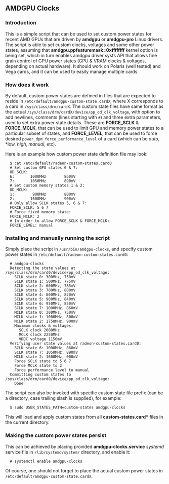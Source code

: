 ## AMDGPU Clocks

### Introduction

This is a simple script that can be used to set custom power states for recent
AMD GPUs that are driven by **amdgpu** or **amdgpu-pro** Linux drivers. The
script is able to set custom clocks, voltages and some other power states,
assuming that **amdgpu.ppfeaturemask=0xffffffff** kernel option is being set,
which in turn enables amdgpu driver sysfs API that allows fine grain control of
GPU power states (GPU & VRAM clocks & voltages, depending on actual hardware).
It should work on Polaris (well tested) and Vega cards, and it can be used to
easily manage multiple cards.

### How does it work

By default, custom power states are defined in files that are expected to
reside in `/etc/default/amdgpu-custom-state.cardX`, where X corresponds to a
card in `/sys/class/drm/cardX`. The custom state files have same format as the
actual `/sys/class/drm/cardX/device/pp_od_clk_voltage`, with option to add
newlines, comments (lines starting with `#`) and three extra parameters, used
to set extra power state details. These are **FORCE_SCLK** & **FORCE_MCLK**,
that can be used to limit GPU and memory power states to a particular subset of
states, and **FORCE_LEVEL**, that can be used to force desired `power_dpm_force_performance_level` of a card (which can be *auto*, *low, *high*,
*manual*, etc).

Here is an example how custom power state definition file may look:

      $ cat /etc/default/radeon-custom-states.card0
      # Set custom GPU states 6 & 7:
      OD_SCLK:
      6:       1000MHz        860mV
      7:       1050MHz        890mV
      # Set custom memory states 1 & 2:
      OD_MCLK:
      1:        900MHz        800mV
      2:       1600MHz        900mV
      # Only allow SCLK states 5, 6 & 7:
      FORCE_SCLK: 5 6 7
      # Force fixed memory state:
      FORCE_MCLK: 2
      # In order to allow FORCE_SCLK & FORCE_MCLK:
      FORCE_LEVEL: manual

### Installing and manually running the script

Simply place the script in `/usr/bin/amdgpu-clocks`, and specify custom
power states in `/etc/default/radeon-custom-states.card0`:

      # amdgpu-clocks
      Detecting the state values at /sys/class/drm/card0/device/pp_od_clk_voltage:
        SCLK state 0: 300MHz, 750mV
        SCLK state 1: 500MHz, 775mV
        SCLK state 2: 600MHz, 785mV
        SCLK state 3: 700MHz, 800mV
        SCLK state 4: 800MHz, 820mV
        SCLK state 5: 900MHz, 840mV
        SCLK state 6: 950MHz, 850mV
        SCLK state 7: 1000MHz, 860mV
        MCLK state 0: 300MHz, 750mV
        MCLK state 1: 1000MHz, 800mV
        MCLK state 2: 1750MHz, 900mV
        Maximum clocks & voltages:
          SCLK clock 2000MHz
          MCLK clock 2250MHz
          VDDC voltage 1150mV
      Verifying user state values at radeon-custom-states.card0:
        SCLK state 6: 1000MHz, 860mV
        SCLK state 7: 1050MHz, 890mV
        MCLK state 2: 1600MHz, 000mV
        Force SCLK state to 5 6 7
        Force MCLK state to 2
        Force performance level to manual
      Committing custom states to /sys/class/drm/card0/device/pp_od_clk_voltage:
        Done

The script can also be invoked with specific custom state file prefix (can be
a directory, case trailing slash is supplied), for example:

      $ sudo USER_STATES_PATH=custom-states amdgpu-clocks

This will load and apply custom states from all **custom-states.card\*** files
in the current directory.

### Making the custom power states persist

This can be achieved by placing provided **amdgpu-clocks.service** *systemd*
service file in `/lib/systemd/system/` directory, and enable it:

      # systemctl enable amdgpu-clocks

Of course, one should not forget to place the actual custom power states in
`/etc/default/amdgpu-custom-state.cardX`.